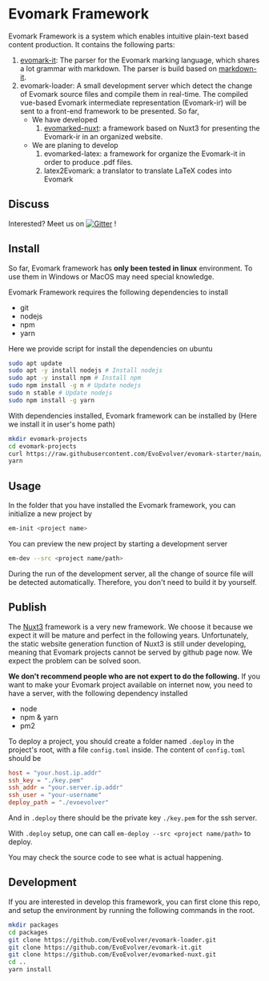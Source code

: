 # Evomark Framework

Evomark Framework is a system which enables intuitive plain-text based content production. It contains the following parts:

1. [evomark-it](https://github.com/EvoEvolver/Evomark-it): The parser for the Evomark marking language, which shares a lot grammar with markdown. The parser is build based on [markdown-it](https://github.com/markdown-it/markdown-it). 
1. evomark-loader: A small development server which detect the change of Evomark source files and compile them in real-time. The compiled vue-based Evomark intermediate representation (Evomark-ir) will be sent to a front-end framework to be presented. So far, 
    - We have developed
        1. [evomarked-nuxt](https://github.com/EvoEvolver/Evomarked-nuxt): a framework based on Nuxt3 for presenting the Evomark-ir in an organized website.
    - We are planing to develop
        1. evomarked-latex: a framework for organize the Evomark-it in order to produce .pdf files.
        2. latex2Evomark: a translator to translate LaTeX codes into Evomark

## Discuss

Interested? Meet us on
[![Gitter](https://badges.gitter.im/EvoEvolver/community.svg)](https://gitter.im/EvoEvolver/community?utm_source=badge&utm_medium=badge&utm_campaign=pr-badge) !

## Install

So far, Evomark framework has **only been tested in linux** environment. To use them in Windows or MacOS may need special knowledge. 

Evomark Framework requires the following dependencies to install
- git
- nodejs
- npm
- yarn

Here we provide script for install the dependencies on ubuntu
```bash
sudo apt update
sudo apt -y install nodejs # Install nodejs
sudo apt -y install npm # Install npm
sudo npm install -g n # Update nodejs
sudo n stable # Update nodejs
sudo npm install -g yarn
```

With dependencies installed, Evomark framework can be installed by (Here we install it in user's home path)
```bash
mkdir evomark-projects
cd evomark-projects
curl https://raw.githubusercontent.com/EvoEvolver/evomark-starter/main/package.json>>package.json
yarn
```

## Usage
In the folder that you have installed the Evomark framework, you can initialize a new project by
```bash
em-init <project name>
```
You can preview the new project by starting a development server

```bash
em-dev --src <project name/path>
```
During the run of the development server, all the change of source file will be detected automatically. Therefore, you don't need to build it by yourself.

## Publish 

The [Nuxt3](https://v3.nuxtjs.org/) framework is a very new framework. We choose it because we expect it will be mature and perfect in the following years. Unfortunately, the static website generation function of Nuxt3 is still under developing, meaning that Evomark projects cannot be served by github page now. We expect the problem can be solved soon.

**We don't recommend people who are not expert to do the following.** If you want to make your Evomark project available on internet now, you need to have a server, with the following dependency installed
- node
- npm & yarn
- pm2

To deploy a project, you should create a folder named `.deploy` in the project's root, with a file `config.toml` inside.
The content of `config.toml` should be
```toml
host = "your.host.ip.addr"
ssh_key = "./key.pem"
ssh_addr = "your.server.ip.addr"
ssh_user = "your-username"
deploy_path = "./evoevolver"
```
And in `.deploy` there should be the private key `./key.pem` for the ssh server.

With `.deploy` setup, one can call `em-deploy --src <project name/path>`  to deploy.

You may check the source code to see what is actual happening.

## Development

If you are interested in develop this framework, you can first clone this repo, and setup the environment by running the following commands in the root.

```bash
mkdir packages
cd packages
git clone https://github.com/EvoEvolver/evomark-loader.git
git clone https://github.com/EvoEvolver/evomark-it.git
git clone https://github.com/EvoEvolver/evomarked-nuxt.git
cd ..
yarn install
```